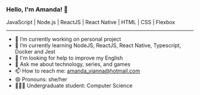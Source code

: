 ### Hello, I'm Amanda! 👋

JavaScript | Node.js | ReactJS | React Native | HTML | CSS | Flexbox

---

- 🔭 I’m currently working on personal project
- 🌱 I’m currently learning NodeJS, ReactJS, React Native, Typescript, Docker and Jest
- 🤔 I'm looking for help to improve my English
- 💬 Ask me about technology, series, and games
- 📫 How to reach me: amanda_vianna@hotmail.com
- 😄 Pronouns: she/her
- 👩🏻‍🎓 Undergraduate student: Computer Science

<!--
**amandavianna/amandavianna** is a ✨ _special_ ✨ repository because its `README.md` (this file) appears on your GitHub profile.

Here are some ideas to get you started:

- 🔭 I’m currently working on ...
- 🌱 I’m currently learning ...
- 👯 I’m looking to collaborate on ...
- 🤔 I’m looking for help with ...
- 💬 Ask me about ...
- 📫 How to reach me: ...
- 😄 Pronouns: ...
- ⚡ Fun fact: ...
-->
